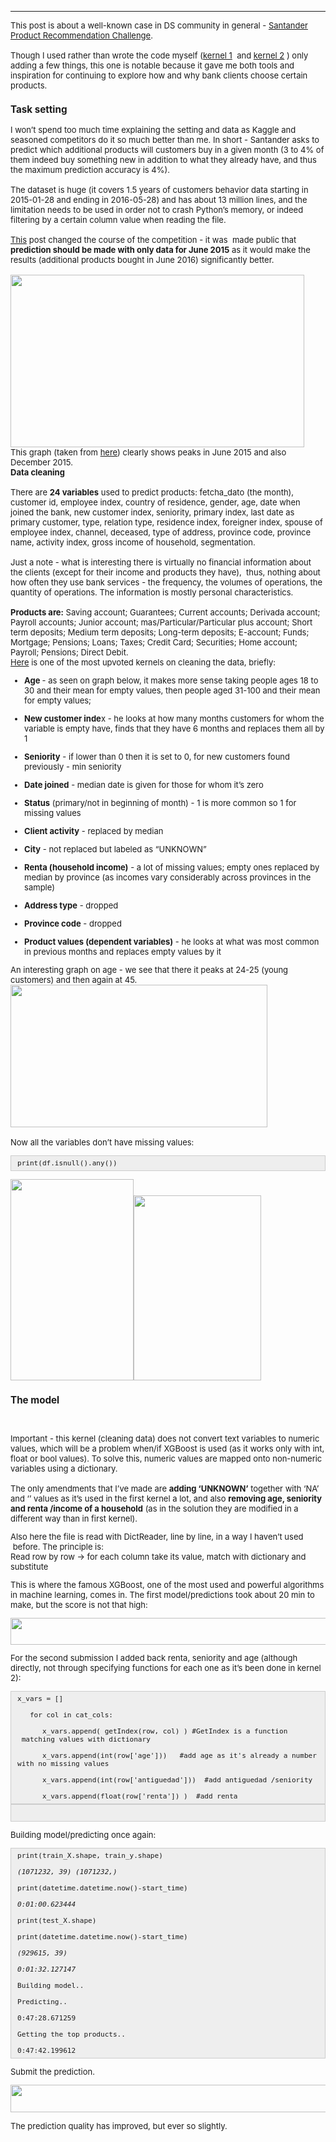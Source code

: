 ---
<font size = "2"><p>This post is about a well-known case in DS community in general - <a href="https://www.kaggle.com/c/santander-product-recommendation">Santander Product Recommendation Challenge</a>.<br />
  <br />
Though I used rather than wrote the code myself (<a href="https://www.kaggle.com/apryor6/detailed-cleaning-visualization-python">kernel 1</a> &nbsp;and <a href="https://www.kaggle.com/sudalairajkumar/when-less-is-more">kernel 2</a> ) only adding a few things, this one is notable because it gave me both tools and inspiration for continuing to explore how and why bank clients choose certain products.</p>

<h3><strong>Task setting</strong></h3>
<p>I won&rsquo;t spend too much time explaining the setting and data as Kaggle and seasoned competitors do it so much better than me. In short - Santander asks to predict which additional products will customers buy in a given month (3 to 4% of them indeed buy something new in addition to what they already have, and thus the maximum prediction accuracy is 4%).<br />
<br />
The dataset is huge (it covers 1.5 years of customers behavior data starting in 2015-01-28 and ending in 2016-05-28) and has about 13 million lines, and the limitation needs to be used in order not to crash Python&rsquo;s memory, or indeed filtering by a certain column value when reading the file.<br />
<br />
<a href="https://www.kaggle.com/c/santander-product-recommendation/forums/t/25579/when-less-is-more">This</a> post changed the course of the competition - it was &nbsp;made public that <strong>prediction should be made with only data for June 2015</strong> as it would make the results (additional products bought in June 2016) significantly better.<br />
<br />
<img src="https://lh5.googleusercontent.com/R0jCJm_AsJkT9rhBOTnpbuJQ8Z4tdyJAN8rRMgKP33e-GvcEmCV4pwjTLZv7fs5jE1i-_0HUqZtHEj05YnL4gX6ggLspsKYFZgGJBoo7i_xHbELDR0_5NdCdqVJsevne34ngU_er" style="height:276px; width:470px" /><br />
This graph (taken from <a href="http://blog.kaggle.com/2017/02/22/santander-product-recommendation-competition-3rd-place-winners-interview-ryuji-sakata/">here</a>) clearly shows peaks in June 2015 and also December 2015.<br />
<strong>Data cleaning</strong><br />
<br />
There are <strong>24 variables</strong> used to predict products: fetcha_dato (the month), customer id, employee index, country of residence, gender, age, date when joined the bank, new customer index, seniority, primary index, last date as primary customer, type, relation type, residence index, foreigner index, spouse of employee index, channel, deceased, type of address, province code, province name, activity index, gross income of household, segmentation.<br />
<br />
Just a note - what is interesting there is virtually no financial information about the clients (except for their income and products they have), &nbsp;thus, nothing about how often they use bank services - the frequency, the volumes of operations, the quantity of operations. The information is mostly personal characteristics.<br />
<br />
<strong>Products are:</strong> Saving account; Guarantees; Current accounts; Derivada account; Payroll accounts; Junior account; mas/Particular/Particular plus account; Short term deposits; Medium term deposits; Long-term deposits; E-account; Funds; Mortgage; Pensions; Loans; Taxes; Credit Card; Securities; Home account; Payroll; Pensions; Direct Debit.<br />
<a href="https://www.kaggle.com/apryor6/detailed-cleaning-visualization-python">Here</a> is one of the most upvoted kernels on cleaning the data, briefly:</p>

<ul>
	<li>
	<p><strong>Age </strong>- as seen on graph below, it makes more sense taking people ages 18 to 30 and their mean for empty values, then people aged 31-100 and their mean for empty values;</p>
	</li>
	<li>
	<p><strong>New customer inde</strong>x - he looks at how many months customers for whom the variable is empty have, finds that they have 6 months and replaces them all by 1</p>
	</li>
	<li>
	<p><strong>Seniority</strong> - if lower than 0 then it is set to 0, for new customers found previously - min seniority</p>
	</li>
	<li>
	<p><strong>Date joined</strong> - median date is given for those for whom it&rsquo;s zero</p>
	</li>
	<li>
	<p><strong>Status</strong> (primary/not in beginning of month) - 1 is more common so 1 for missing values</p>
	</li>
	<li>
	<p><strong>Client activity</strong> - replaced by median &nbsp;</p>
	</li>
	<li>
	<p><strong>City</strong> - not replaced but labeled as &ldquo;UNKNOWN&rdquo;</p>
	</li>
	<li>
	<p><strong>Renta (household income)</strong> - a lot of missing values; empty ones replaced by median by province (as incomes vary considerably across provinces in the sample)</p>
	</li>
	<li>
	<p><strong>Address type</strong> - dropped &nbsp;</p>
	</li>
	<li>
	<p><strong>Province code</strong> - dropped</p>
	</li>
	<li>
	<p><strong>Product values (dependent variables)</strong> - he looks at what was most common in previous months and replaces empty values by it</p>
	</li>
</ul>

<p>An interesting graph on age - we see that there it peaks at 24-25 (young customers) and then again at 45.<br />
<img src="https://lh5.googleusercontent.com/edmcAr1_y4e5T6bhYP1EC55OQTWGuT6AL9IZSfVsQZ6z483p9teIk249NjSPR_tMmMZeij6Od9NsQBrDtMf-STM7Cq0b8Wc3DMxCDPBGtCkYVgqPpLpkr-AnI2PsUAfgUc2b88dT" style="height:228px; width:411px" /><br />
&nbsp;<br />
Now all the variables don&rsquo;t have missing values:</p>

<div style="background:#eee;border:1px solid #ccc;padding:5px 10px;"><code>print(df.isnull().any())</code></div>

<p><img src="https://lh3.googleusercontent.com/Wykh8gfC97XmeVQV-FrFkl9i2kKiv3Vpr7fiMGRvfe94r8vEi5LFfSaNSuM_eih1LyDpdJPo8vDdUmJAC8qPzMp3RgWjRmkmezMFHXI2WE6hQna4uhhGGXchFoINtDpbNptvIvZg" style="height:322px; width:197px" /><img src="https://lh4.googleusercontent.com/XA46ua14IP3rqOruzMv7-3CDM2YP-rOa07XTs6bFOCfLvsV3AqJhfi5zT_zM7NWYVoDNLSXvD7QqObFyjqOucmO3I8EBi0_bXFA04IFeI_LYAtH3cUJolPeX12fO3_HzLQB8h7D4" style="height:296px; width:204px" /><br />
  
<h3><strong>The model</strong></h3><br />

Important - this kernel (cleaning data) does not convert text variables to numeric values, which will be a problem when/if XGBoost is used (as it works only with int, float or bool values). To solve this, numeric values are mapped onto non-numeric variables using a dictionary.<br />
<br />
The only amendments that I&rsquo;ve made are <strong>adding &lsquo;UNKNOWN&rsquo;</strong> together with &lsquo;NA&rsquo; and &lsquo;&rsquo; values as it&rsquo;s used in the first kernel a lot, and also <strong>removing age, seniority and renta /income of a household</strong> (as in the solution they are modified in a different way than in first kernel).<br />

Also here the file is read with DictReader, line by line, in a way I haven&rsquo;t used &nbsp;before. The principle is:<br />
Read row by row &rarr; for each column take its value, match with dictionary and substitute<br />

This is where the famous XGBoost, one of the most used and powerful algorithms in machine learning, comes in. The first model/predictions took about 20 min to make, but the score is not that high:<br />

<img src="https://lh3.googleusercontent.com/Do84hHZe6LH9LpENA6_q9d2STpwy5ol9vrEcpzzJ2RPbIE_iLaxspvCwgM_-2c0IQokeJoe1hAztv1c6T0GWof2tTaoTx7Sl9SXiWvcRMOTMJPNgdU2IbkqIuOG_g9HWAxgB65hg" style="height:43px; width:624px" /><br />

For the second submission I added back renta, seniority and age (although directly, not through specifying functions for each one as it&rsquo;s been done in kernel 2):</p>

<div style="background:#eee;border:1px solid #ccc;padding:5px 10px;"><code>x_vars = []<br />
&nbsp; &nbsp;for col in cat_cols:<br />
&nbsp; &nbsp; &nbsp; x_vars.append( getIndex(row, col) ) #GetIndex is a function &nbsp;matching values with dictionary<br />
&nbsp; &nbsp; &nbsp;&nbsp;x_vars.append(int(row[&#39;age&#39;])) &nbsp;&nbsp;#add age as it&#39;s already a number with no missing values<br />
&nbsp; &nbsp; &nbsp;&nbsp;x_vars.append(int(row[&#39;antiguedad&#39;])) &nbsp;#add antiguedad /seniority<br />
&nbsp; &nbsp; &nbsp;&nbsp;x_vars.append(float(row[&#39;renta&#39;]) ) &nbsp;#add renta</code></div>

<div style="background:#eee;border:1px solid #ccc;padding:5px 10px;">&nbsp;</div>
<p>Building model/predicting once again:</p>

<div style="background:#eee;border:1px solid #ccc;padding:5px 10px;"><code>print(train_X.shape, train_y.shape)<br />
<em>(1071232, 39) (1071232,)</em><br />
print(datetime.datetime.now()-start_time)<br />
<em>0:01:00.623444</em><br />
print(test_X.shape)<br />
print(datetime.datetime.now()-start_time)<br />
<em>(929615, 39)<br />
0:01:32.127147</em><br />
Building model..<br />
Predicting..<br />
0:47:28.671259<br />
Getting the top products..<br />
0:47:42.199612</code></div>

<p>Submit the prediction.<br />
  
<img src="https://lh5.googleusercontent.com/upzYMuuNBre9TdGBQ7MoQJC88gfanjK9UiS8WZsp2m5BxLVpPmclTJyn04lKlDu7280iugAzl72BzpBaLqFLmbQpdZ0M0BSfX0NhxQRJDoEjGhtKYRNJ95GjSjt6aQBkfgzsEIKk" style="height:44px; width:624px" /><br />
  
The prediction quality has improved, but ever so slightly. </font></p>
